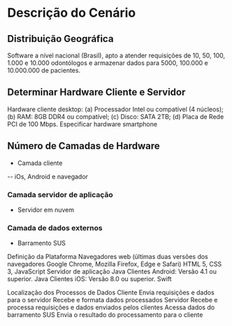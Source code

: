 # Descrição do Cenário 
 
## Distribuição Geográfica
Software a nível nacional (Brasil), apto a atender requisições de 10, 50, 100, 1.000 e 10.000 odontólogos e armazenar dados para 5000, 100.000 e 10.000.000 de pacientes.
 
## Determinar Hardware Cliente e Servidor
Hardware cliente desktop: (a) Processador Intel ou compatível (4 núcleos); (b) RAM: 8GB DDR4 ou compatível; (c) Disco: SATA 2TB; (d) Placa de Rede PCI de 100 Mbps.
Especificar hardware smartphone
 
## Número de Camadas de Hardware
- Camada cliente

-- iOs, Android e navegador
### Camada servidor de aplicação
- Servidor em nuvem 
### Camada de dados externos
- Barramento SUS
 
Definição da Plataforma
Navegadores web (últimas duas versões dos navegadores Google Chrome, Mozilla Firefox, Edge e Safari) 
HTML 5, CSS 3, JavaScript
Servidor de aplicação
Java
Clientes Android: Versão 4.1 ou superior.
Java
Clientes iOS: Versão 8.0 ou superior.
Swift
 
Localização dos Processos de Dados
Cliente 
Envia requisições e dados para o servidor
Recebe e formata dados processados
Servidor
Recebe e processa requisições e dados enviados pelos clientes
Acessa dados do barramento SUS
Envia o resultado do processamento para o cliente
